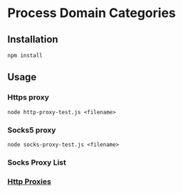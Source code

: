 # Process Domain Categories

## Installation

`npm install`

## Usage

### Https proxy

```
node http-proxy-test.js <filename>
```

### Socks5 proxy

```
node socks-proxy-test.js <filename>
```

### Socks Proxy List

### [Http Proxies](./http-proxies.json)
